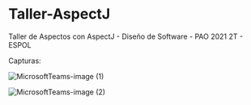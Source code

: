# Taller-AspectJ
Taller de Aspectos con AspectJ - Diseño de Software - PAO 2021 2T - ESPOL

Capturas:

![MicrosoftTeams-image (1)](https://user-images.githubusercontent.com/74071728/138206956-e6f0d2d3-7dab-4406-adaf-c952a9b25d87.png)

![MicrosoftTeams-image (2)](https://user-images.githubusercontent.com/74071728/138207115-50f19c69-c45c-4622-ac70-0d4f9cb53193.png)


